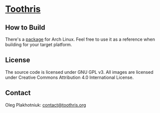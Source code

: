 # [Toothris](http://www.toothris.org)

## How to Build

There's a [package](https://aur.archlinux.org/packages/testoob) for Arch
Linux. Feel free to use it as a reference when building for your target
platform.

## License

The source code is licensed under GNU GPL v3.
All images are licensed under Creative Commons Attribution 4.0
International License.

## Contact

Oleg Plakhotniuk: contact@toothris.org
